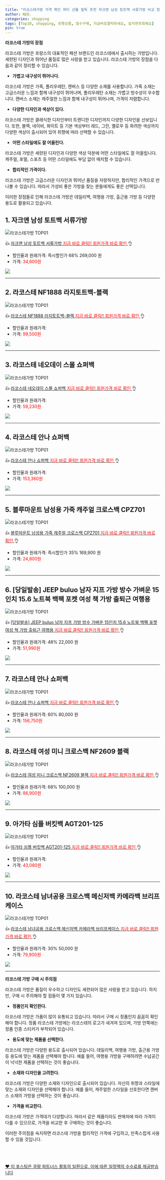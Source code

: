 ```yaml
---
title: "라코스테가방 가격 확인 파티 선물 필독 추천 자크앤 남성 토트백 서류가방 비교 장점 구매가이드"
author: NEO.
categories: shopping
tags: [Top10, shopping, 유행상품, 필수구매, 지금바로클릭하세요, 놓치면후회해요]
pin: true
---
```

**라코스테 가방의 장점**

라코스테 가방은 프랑스의 대표적인 패션 브랜드인 라코스테에서 출시하는 가방입니다. 세련된 디자인과 뛰어난 품질로 많은 사랑을 받고 있습니다. 라코스테 가방의 장점을 다음과 같이 정리할 수 있습니다.

* **가볍고 내구성이 뛰어나다.**

라코스테 가방은 가죽, 폴리우레탄, 캔버스 등 다양한 소재를 사용합니다. 가죽 소재는 고급스러운 느낌과 함께 내구성이 뛰어나며, 폴리우레탄 소재는 가볍고 방수성이 우수합니다. 캔버스 소재는 캐주얼한 느낌과 함께 내구성이 뛰어나며, 가격이 저렴합니다.

* **다양한 디자인과 색상이 있다.**

라코스테 가방은 클래식한 디자인부터 트렌디한 디자인까지 다양한 디자인을 선보입니다. 또한, 블랙, 네이비, 화이트 등 기본 색상부터 레드, 그린, 옐로우 등 화려한 색상까지 다양한 색상이 출시되어 있어 취향에 따라 선택할 수 있습니다.

* **어떤 스타일에도 잘 어울린다.**

라코스테 가방은 세련된 디자인과 다양한 색상 덕분에 어떤 스타일에도 잘 어울립니다. 캐주얼, 포멀, 스포츠 등 어떤 스타일에도 부담 없이 매치할 수 있습니다.

* **합리적인 가격이다.**

라코스테 가방은 고급스러운 디자인과 뛰어난 품질을 자랑하지만, 합리적인 가격으로 만나볼 수 있습니다. 따라서 가성비 좋은 가방을 찾는 분들에게도 좋은 선택입니다.

이러한 장점들로 인해 라코스테 가방은 데일리백, 여행용 가방, 출근용 가방 등 다양한 용도로 활용되고 있습니다.

   

## 1. 자크앤 남성 토트백 서류가방

![라코스테가방 TOP01](https://thumbnail10.coupangcdn.com/thumbnails/remote/230x230ex/image/vendor_inventory/31ff/815d83e6c08c935fff073ecdf35242a362167f6b9bec326354809b8677a9.jpg)


👍 [자크앤 남성 토트백 서류가방 <font color=red> 지금 바로 클릭!! 회원가격 바로 확인 </font> ](https://link.coupang.com/re/AFFSDP?lptag=AF3617701&subid=GithubCoopas&pageKey=7541447339&traceid=V0-153&itemId=19826362821&vendorItemId=86928230448) 👌 


- 할인율과 원래가격: 즉시할인가 68%  269,000   원
- 가격: <span style='color:red'>34,600원</span>

[![](/discount_price.png)](https://link.coupang.com/re/AFFSDP?lptag=AF3617701&subid=GithubCoopas&pageKey=7541447339&traceid=V0-153&itemId=19826362821&vendorItemId=86928230448)

---


   

## 2. 라코스테 NF1888 라지토트백-블랙

![라코스테가방 TOP01](https://thumbnail10.coupangcdn.com/thumbnails/remote/230x230ex/image/vendor_inventory/images/2017/10/10/15/0/7e785a5c-209f-47c7-be31-6abb4889216c.jpg)


👍 [라코스테 NF1888 라지토트백-블랙 <font color=red> 지금 바로 클릭!! 회원가격 바로 확인 </font> ](https://link.coupang.com/re/AFFSDP?lptag=AF3617701&subid=GithubCoopas&pageKey=317301384&traceid=V0-153&itemId=1012038428&vendorItemId=3335695702) 👌 


- 할인율과 원래가격: 
- 가격: <span style='color:red'>99,500원</span>

[![](/discount_price.png)](https://link.coupang.com/re/AFFSDP?lptag=AF3617701&subid=GithubCoopas&pageKey=317301384&traceid=V0-153&itemId=1012038428&vendorItemId=3335695702)

---


   

## 3. 라코스테 네오데이 스몰 쇼퍼백

![라코스테가방 TOP01](https://thumbnail6.coupangcdn.com/thumbnails/remote/230x230ex/image/rs_quotation_api/jwaqxvd9/470789a477e242338d4cc3ff5308e57d.jpg)


👍 [라코스테 네오데이 스몰 쇼퍼백 <font color=red> 지금 바로 클릭!! 회원가격 바로 확인 </font> ](https://link.coupang.com/re/AFFSDP?lptag=AF3617701&subid=GithubCoopas&pageKey=7234603347&traceid=V0-153&itemId=18366574661&vendorItemId=85510188822) 👌 


- 할인율과 원래가격: 
- 가격: <span style='color:red'>59,230원</span>

[![](/discount_price.png)](https://link.coupang.com/re/AFFSDP?lptag=AF3617701&subid=GithubCoopas&pageKey=7234603347&traceid=V0-153&itemId=18366574661&vendorItemId=85510188822)

---


   

## 4. 라코스테 안나 쇼퍼백

![라코스테가방 TOP01](https://thumbnail10.coupangcdn.com/thumbnails/remote/230x230ex/image/retail/images/2023/04/06/16/8/75494ec6-4fda-4340-92b2-5a7ef9ee3c7e.jpg)


👍 [라코스테 안나 쇼퍼백 <font color=red> 지금 바로 클릭!! 회원가격 바로 확인 </font> ](https://link.coupang.com/re/AFFSDP?lptag=AF3617701&subid=GithubCoopas&pageKey=7249150332&traceid=V0-153&itemId=18435968414&vendorItemId=85577305329) 👌 


- 할인율과 원래가격: 
- 가격: <span style='color:red'>153,360원</span>

[![](/discount_price.png)](https://link.coupang.com/re/AFFSDP?lptag=AF3617701&subid=GithubCoopas&pageKey=7249150332&traceid=V0-153&itemId=18435968414&vendorItemId=85577305329)

---


   

## 5. 블루마운트 남성용 가죽 캐주얼 크로스백 CPZ701

![라코스테가방 TOP01](https://thumbnail6.coupangcdn.com/thumbnails/remote/230x230ex/image/rs_quotation_api/vxczg5ot/cd4a4d748ff0444383110519d6d73de1.jpg)


👍 [블루마운트 남성용 가죽 캐주얼 크로스백 CPZ701 <font color=red> 지금 바로 클릭!! 회원가격 바로 확인 </font> ](https://link.coupang.com/re/AFFSDP?lptag=AF3617701&subid=GithubCoopas&pageKey=4528969677&traceid=V0-153&itemId=5468618753&vendorItemId=72768375123) 👌 


- 할인율과 원래가격: 즉시할인가 35%  169,900   원
- 가격: <span style='color:red'>24,800원</span>

[![](/discount_price.png)](https://link.coupang.com/re/AFFSDP?lptag=AF3617701&subid=GithubCoopas&pageKey=4528969677&traceid=V0-153&itemId=5468618753&vendorItemId=72768375123)

---


   

## 6. [당일발송] JEEP buluo 남자 지프 가방 방수 가벼운 15인치 15.6 노트북 백팩 포켓 여성 책 가방 출퇴근 여행용

![라코스테가방 TOP01](https://thumbnail6.coupangcdn.com/thumbnails/remote/230x230ex/image/vendor_inventory/664e/6b7e71a63d571525db256e8303b7c3a33a6213053682f6f78a36f436f85e.png)


👍 [[당일발송] JEEP buluo 남자 지프 가방 방수 가벼운 15인치 15.6 노트북 백팩 포켓 여성 책 가방 출퇴근 여행용 <font color=red> 지금 바로 클릭!! 회원가격 바로 확인 </font> ](https://link.coupang.com/re/AFFSDP?lptag=AF3617701&subid=GithubCoopas&pageKey=7455885391&traceid=V0-153&itemId=19421953062&vendorItemId=86533408097) 👌 


- 할인율과 원래가격: 48%  22,000   원
- 가격: <span style='color:red'>51,990원</span>

[![](/discount_price.png)](https://link.coupang.com/re/AFFSDP?lptag=AF3617701&subid=GithubCoopas&pageKey=7455885391&traceid=V0-153&itemId=19421953062&vendorItemId=86533408097)

---


   

## 7. 라코스테 안나 쇼퍼백

![라코스테가방 TOP01](https://thumbnail9.coupangcdn.com/thumbnails/remote/230x230ex/image/retail/images/2023/03/30/9/9/5482e2f0-dced-4b1a-af75-9e283bd8f57c.jpg)


👍 [라코스테 안나 쇼퍼백 <font color=red> 지금 바로 클릭!! 회원가격 바로 확인 </font> ](https://link.coupang.com/re/AFFSDP?lptag=AF3617701&subid=GithubCoopas&pageKey=7232202787&traceid=V0-153&itemId=18354514283&vendorItemId=85498402533) 👌 


- 할인율과 원래가격: 60%  80,000   원
- 가격: <span style='color:red'>156,750원</span>

[![](/discount_price.png)](https://link.coupang.com/re/AFFSDP?lptag=AF3617701&subid=GithubCoopas&pageKey=7232202787&traceid=V0-153&itemId=18354514283&vendorItemId=85498402533)

---


   

## 8. 라코스테 여성 미니 크로스백 NF2609 블랙

![라코스테가방 TOP01](https://thumbnail6.coupangcdn.com/thumbnails/remote/230x230ex/image/vendor_inventory/8a6b/5f6e29e9f79623c1175cf07d4f472efcadf82951d31898eb351d978eed88.jpg)


👍 [라코스테 여성 미니 크로스백 NF2609 블랙 <font color=red> 지금 바로 클릭!! 회원가격 바로 확인 </font> ](https://link.coupang.com/re/AFFSDP?lptag=AF3617701&subid=GithubCoopas&pageKey=6956168969&traceid=V0-153&itemId=16918009362&vendorItemId=84095917439) 👌 


- 할인율과 원래가격: 68%  100,000   원
- 가격: <span style='color:red'>86,900원</span>

[![](/discount_price.png)](https://link.coupang.com/re/AFFSDP?lptag=AF3617701&subid=GithubCoopas&pageKey=6956168969&traceid=V0-153&itemId=16918009362&vendorItemId=84095917439)

---


   

## 9. 아가타 심플 버킷백 AGT201-125

![라코스테가방 TOP01](https://thumbnail8.coupangcdn.com/thumbnails/remote/230x230ex/image/retail/images/2023/04/20/17/8/b3821ab6-b4f2-492d-8e5b-1968819994d8.jpg)


👍 [아가타 심플 버킷백 AGT201-125 <font color=red> 지금 바로 클릭!! 회원가격 바로 확인 </font> ](https://link.coupang.com/re/AFFSDP?lptag=AF3617701&subid=GithubCoopas&pageKey=1640016218&traceid=V0-153&itemId=2796572919&vendorItemId=85731190493) 👌 


- 할인율과 원래가격: 
- 가격: <span style='color:red'>43,080원</span>

[![](/discount_price.png)](https://link.coupang.com/re/AFFSDP?lptag=AF3617701&subid=GithubCoopas&pageKey=1640016218&traceid=V0-153&itemId=2796572919&vendorItemId=85731190493)

---


   

## 10. 라코스테 남녀공용 크로스백 메신저백 카메라백 브리프케이스

![라코스테가방 TOP01](https://thumbnail7.coupangcdn.com/thumbnails/remote/230x230ex/image/vendor_inventory/830a/b4c2346fbc20bf3bb23a0786ee8a05835dddde587f6247f9af4b027f3567.jpg)


👍 [라코스테 남녀공용 크로스백 메신저백 카메라백 브리프케이스 <font color=red> 지금 바로 클릭!! 회원가격 바로 확인 </font> ](https://link.coupang.com/re/AFFSDP?lptag=AF3617701&subid=GithubCoopas&pageKey=7667119608&traceid=V0-153&itemId=20442748777&vendorItemId=87049862561) 👌 


- 할인율과 원래가격: 30%  50,000   원
- 가격: <span style='color:red'>79,900원</span>

[![](/discount_price.png)](https://link.coupang.com/re/AFFSDP?lptag=AF3617701&subid=GithubCoopas&pageKey=7667119608&traceid=V0-153&itemId=20442748777&vendorItemId=87049862561)

---
**라코스테 가방 구매 시 주의점**

라코스테 가방은 품질이 우수하고 디자인도 세련되어 많은 사랑을 받고 있습니다. 하지만, 구매 시 주의해야 할 점들이 몇 가지 있습니다.

* **정품인지 확인한다.**

라코스테 가방은 가품이 많이 유통되고 있습니다. 따라서 구매 시 정품인지 꼼꼼히 확인해야 합니다. 정품 라코스테 가방에는 라코스테의 로고가 새겨져 있으며, 가방 안쪽에는 정품 인증 스티커가 부착되어 있습니다.

* **용도에 맞는 제품을 선택한다.**

라코스테 가방은 다양한 용도로 출시되어 있습니다. 데일리백, 여행용 가방, 출근용 가방 등 용도에 맞는 제품을 선택해야 합니다. 예를 들어, 여행용 가방을 구매하려면 수납공간이 넉넉한 제품을 선택하는 것이 좋습니다.

* **소재와 디자인을 고려한다.**

라코스테 가방은 다양한 소재와 디자인으로 출시되어 있습니다. 자신의 취향과 스타일에 맞는 소재와 디자인을 선택해야 합니다. 예를 들어, 캐주얼한 스타일을 선호한다면 캔버스 소재의 가방을 선택하는 것이 좋습니다.

* **가격을 비교한다.**

라코스테 가방은 가격대가 다양합니다. 따라서 같은 제품이라도 판매처에 따라 가격이 다를 수 있으므로, 가격을 비교한 후 구매하는 것이 좋습니다.

이러한 주의점을 숙지하면 라코스테 가방을 합리적인 가격에 구입하고, 만족스럽게 사용할 수 있을 것입니다.<br><br><br><br><br> [ ❤  이 포스팅은 쿠팡 파트너스 활동의 일환으로, 이에 따른 일정액의 수수료를 제공받습니다](https://link.coupang.com/a/bcEFyh)